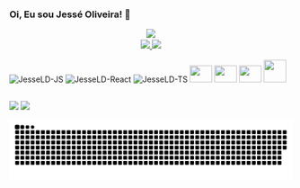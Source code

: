 ### Oi, Eu sou Jessé Oliveira! 👋


          


<!--
**JesseLD/JesseLD** is a ✨ _special_ ✨ repository because its `README.md` (this file) appears on your GitHub profile.

Here are some ideas to get you started:

- 🔭 I’m currently working on ...
- 🌱 Estudando Typescript, NodeJs, React e C# ...
- 👯 I’m looking to collaborate on ...
- 🤔 I’m looking for help with ...
- 💬 Ask me about ...
- 📫 How to reach me: ...
- 😄 Pronouns: ...
- ⚡ Fun fact: ...
-->

<div align="center">
  <img   height="400em" src="https://res.cloudinary.com/dlusqio3l/image/upload/v1744823971/me_jrb7hw.png">
</div>                                                         
                                                         

                                                                                                                                          
<div align="center">
  <a href="https://github.com/JesseLD">
  <img height="160em" src="https://github-readme-stats.vercel.app/api?username=JesseLD&show_icons=true&theme=radical&include_all_commits=true&count_private=true"/>
  <img height="160em" src="https://github-readme-stats.vercel.app/api/top-langs/?username=JesseLD&layout=compact&langs_count=5&theme=radical&count_private=true"/>
</div>
  
 <div style="display: inline-block"><br>
  <img alt="JesseLD-JS" height="30" width="40" src="https://cdn.jsdelivr.net/gh/devicons/devicon/icons/javascript/javascript-original.svg" />
  <img alt="JesseLD-React" height="30" width="40" src="https://cdn.jsdelivr.net/gh/devicons/devicon/icons/react/react-original.svg" />
  <img alt="JesseLD-TS" height="30" width="40" src="https://cdn.jsdelivr.net/gh/devicons/devicon/icons/typescript/typescript-original.svg" />
  <img height="30" width="40" src="https://cdn.jsdelivr.net/gh/devicons/devicon@latest/icons/nextjs/nextjs-original.svg" />
  <img height="30" width="40" src="https://cdn.jsdelivr.net/gh/devicons/devicon@latest/icons/nodejs/nodejs-original.svg" />          
  <img height="30" width="40" src="https://cdn.jsdelivr.net/gh/devicons/devicon@latest/icons/flutter/flutter-original.svg" />
  <img height="40" width="40" src="https://cdn.jsdelivr.net/gh/devicons/devicon@latest/icons/go/go-original-wordmark.svg" />         
</div>
          
 ##
          
<div> 
 <a href = "mailto:jesseluis118@gmail.com"><img src="https://img.shields.io/badge/-Gmail-%23333?style=for-the-badge&logo=gmail&logoColor=red" target="_blank"></a>
  <a href="https://www.linkedin.com/in/jess%C3%A9-oliveira-a1488416a/" target="_blank"><img src="https://img.shields.io/badge/-LinkedIn-%230077B5?style=for-the-badge&logo=linkedin&logoColor=white" target="_blank"></a> 
</div>
          
![snake gif](https://github.com/JesselD/JesseLD/blob/output/github-snake-dark.svg)
 
